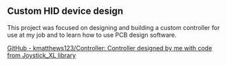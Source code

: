 ## Custom HID device design

This project was focused on designing and building a custom controller for use at my job and to learn how to use PCB design software.

[GitHub - kmatthews123/Controller: Controller designed by me with code from Joystick_XL library](https://github.com/kmatthews123/Controller)
